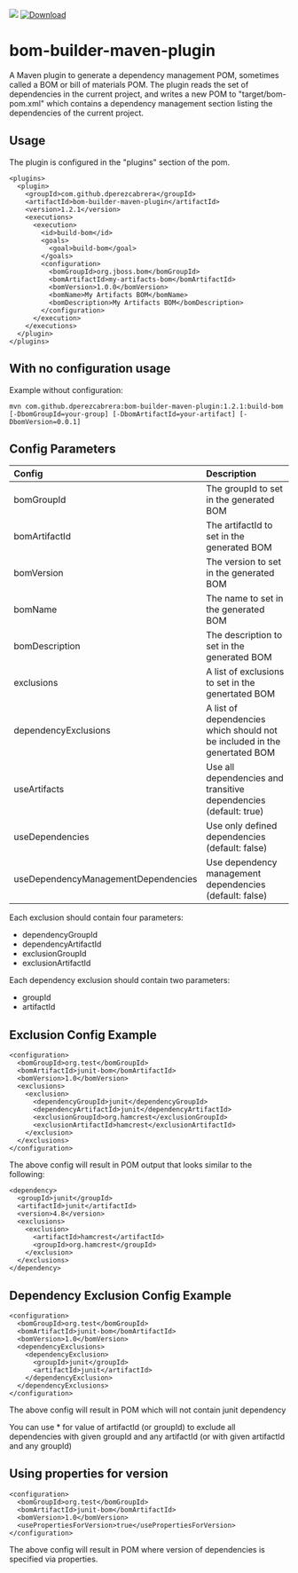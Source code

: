 [![](https://jitpack.io/v/dperezcabrera/bom-builder-maven-plugin.svg)](https://jitpack.io/#dperezcabrera/bom-builder-maven-plugin)
[![Download](https://api.bintray.com/packages/dperezcabrera/public/bom-builder-maven-plugin/images/download.svg) ](https://bintray.com/dperezcabrera/public/bom-builder-maven-plugin/_latestVersion)

bom-builder-maven-plugin
========================

A Maven plugin to generate a dependency management POM, sometimes called a 
BOM or bill of materials POM.  The plugin reads the set of dependencies in 
the current project, and writes a new POM to "target/bom-pom.xml" which
contains a dependency management section listing the dependencies of
the current project.


Usage
-----
The plugin is configured in the "plugins" section of the pom.

    <plugins>
      <plugin>
        <groupId>com.github.dperezcabrera</groupId>
        <artifactId>bom-builder-maven-plugin</artifactId>
        <version>1.2.1</version>
        <executions>
          <execution>
            <id>build-bom</id>
            <goals>
              <goal>build-bom</goal>
            </goals>
            <configuration>
              <bomGroupId>org.jboss.bom</bomGroupId>
              <bomArtifactId>my-artifacts-bom</bomArtifactId>
              <bomVersion>1.0.0</bomVersion>
              <bomName>My Artifacts BOM</bomName>
              <bomDescription>My Artifacts BOM</bomDescription>
            </configuration>
          </execution>
        </executions>
      </plugin>
    </plugins>


With no configuration usage
---------------------------
Example without configuration:

    mvn com.github.dperezcabrera:bom-builder-maven-plugin:1.2.1:build-bom [-DbomGroupId=your-group] [-DbomArtifactId=your-artifact] [-DbomVersion=0.0.1]

Config Parameters
-----------------

|               Config                |                                Description                                |
|:------------------------------------|:--------------------------------------------------------------------------|
| bomGroupId                          | The groupId to set in the generated BOM                                   |
| bomArtifactId                       | The artifactId to set in the generated BOM                                |
| bomVersion                          | The version to set in the generated BOM                                   |
| bomName                             | The name to set in the generated BOM                                      |
| bomDescription                      | The description to set in the generated BOM                               |
| exclusions                          | A list of exclusions to set in the genertated BOM                         |
| dependencyExclusions                | A list of dependencies which should not be included in the genertated BOM |
| useArtifacts                        | Use all dependencies and transitive dependencies (default: true)          |
| useDependencies                     | Use only defined dependencies (default: false)                            |
| useDependencyManagementDependencies | Use dependency management dependencies (default: false)                   |

Each exclusion should contain four parameters:

- dependencyGroupId
- dependencyArtifactId
- exclusionGroupId
- exclusionArtifactId

Each dependency exclusion should contain two parameters:

- groupId
- artifactId

Exclusion Config Example
-------------------

    <configuration>
      <bomGroupId>org.test</bomGroupId>
      <bomArtifactId>junit-bom</bomArtifactId>
      <bomVersion>1.0</bomVersion>
      <exclusions>
        <exclusion>
          <dependencyGroupId>junit</dependencyGroupId>
          <dependencyArtifactId>junit</dependencyArtifactId>
          <exclusionGroupId>org.hamcrest</exclusionGroupId>
          <exclusionArtifactId>hamcrest</exclusionArtifactId>
        </exclusion>
      </exclusions>
    </configuration>

The above config will result in POM output that looks similar to the following:

    <dependency>
      <groupId>junit</groupId>
      <artifactId>junit</artifactId>
      <version>4.8</version>
      <exclusions>
        <exclusion>
          <artifactId>hamcrest</artifactId>
          <groupId>org.hamcrest</groupId>
        </exclusion>
      </exclusions>
    </dependency>

Dependency Exclusion Config Example
-------------------

    <configuration>
      <bomGroupId>org.test</bomGroupId>
      <bomArtifactId>junit-bom</bomArtifactId>
      <bomVersion>1.0</bomVersion>
      <dependencyExclusions>
        <dependencyExclusion>
          <groupId>junit</groupId>
          <artifactId>junit</artifactId>
        </dependencyExclusion>
      </dependencyExclusions>
    </configuration>

The above config will result in POM which will not contain junit dependency

You can use * for value of artifactId (or groupId) to exclude all dependencies with given groupId and any artifactId
(or with given artifactId and any groupId)

Using properties for version
----------------------------

    <configuration>
      <bomGroupId>org.test</bomGroupId>
      <bomArtifactId>junit-bom</bomArtifactId>
      <bomVersion>1.0</bomVersion>
      <usePropertiesForVersion>true</usePropertiesForVersion>
    </configuration>

The above config will result in POM where version of dependencies is specified via properties.

